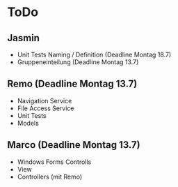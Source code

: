 # ToDo

## Jasmin

- Unit Tests Naming / Definition (Deadline Montag 18.7)
- Gruppeneinteilung (Deadline Montag 13.7)

## Remo (Deadline Montag 13.7)

* Navigation Service
* File Access Service
* Unit Tests
* Models

## Marco (Deadline Montag 13.7)

* Windows Forms Controlls 
* View
* Controllers (mit Remo)


